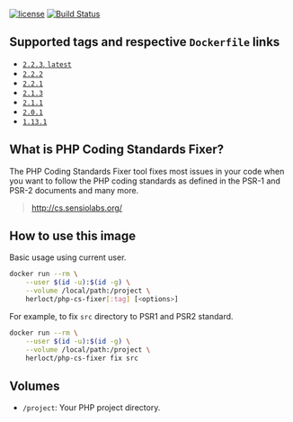 [![license](https://img.shields.io/github/license/herloct/docker-php-cs-fixer.svg)]()
[![Build Status](https://travis-ci.org/herloct/docker-php-cs-fixer.svg?branch=master)](https://travis-ci.org/herloct/docker-php-cs-fixer)

## Supported tags and respective `Dockerfile` links

* [`2.2.3`, `latest`](https://github.com/herloct/docker-php-cs-fixer/blob/2.2.3/Dockerfile)
* [`2.2.2`](https://github.com/herloct/docker-php-cs-fixer/blob/2.2.2/Dockerfile)
* [`2.2.1`](https://github.com/herloct/docker-php-cs-fixer/blob/2.2.1/Dockerfile)
* [`2.1.3`](https://github.com/herloct/docker-php-cs-fixer/blob/2.1.3/Dockerfile)
* [`2.1.1`](https://github.com/herloct/docker-php-cs-fixer/blob/2.1.1/Dockerfile)
* [`2.0.1`](https://github.com/herloct/docker-php-cs-fixer/blob/2.0.1/Dockerfile)
* [`1.13.1`](https://github.com/herloct/docker-php-cs-fixer/blob/1.13.1/Dockerfile)

## What is PHP Coding Standards Fixer?

The PHP Coding Standards Fixer tool fixes most issues in your code when you want to follow the PHP coding standards as defined in the PSR-1 and PSR-2 documents and many more.

> http://cs.sensiolabs.org/

## How to use this image

Basic usage using current user.

```sh
docker run --rm \
    --user $(id -u):$(id -g) \
    --volume /local/path:/project \
    herloct/php-cs-fixer[:tag] [<options>]
```

For example, to fix `src` directory to PSR1 and PSR2 standard.

```sh
docker run --rm \
    --user $(id -u):$(id -g) \
    --volume /local/path:/project \
    herloct/php-cs-fixer fix src
```

## Volumes

* `/project`: Your PHP project directory.
